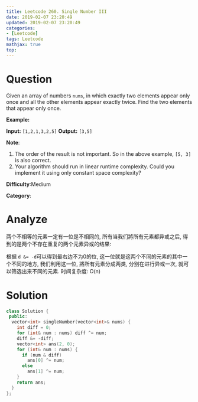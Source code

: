 ```yaml
---
title: Leetcode 260. Single Number III
date: 2019-02-07 23:20:49
updated: 2019-02-07 23:20:49
categories: 
- [Leetcode]
tags: Leetcode
mathjax: true
top:
---
```


# Question

Given an array of numbers  `nums`, in which exactly two elements appear only once and all the other elements appear exactly twice. Find the two elements that appear only once.

**Example:**

**Input:**  `[1,2,1,3,2,5]`
**Output:** `[3,5]`

**Note**:

1. The order of the result is not important. So in the above example,  `[5, 3]`  is also correct.
2. Your algorithm should run in linear runtime complexity. Could you implement it using only constant space complexity?

**Difficulty**:Medium

**Category**:

<!-- more -->

# Analyze

两个不相等的元素一定有一位是不相同的, 所有当我们將所有元素都异或之后, 得到的是两个不存在重复的两个元素异或的结果:

根据 `d &= -d`可以得到最右边不为0的位, 这一位就是这两个不同的元素的其中一个不同的地方, 我们利用这一位, 將所有元素分成两类, 分别在进行异或一次, 就可以筛选出来不同的元素. 时间复杂度: O(n)

# Solution

```cpp
class Solution {
 public:
  vector<int> singleNumber(vector<int>& nums) {
    int diff = 0;
    for (int& num : nums) diff ^= num;
    diff &= -diff;
    vector<int> ans(2, 0);
    for (int& num : nums) {
      if (num & diff)
        ans[0] ^= num;
      else
        ans[1] ^= num;
    }
    return ans;
  }
};
```